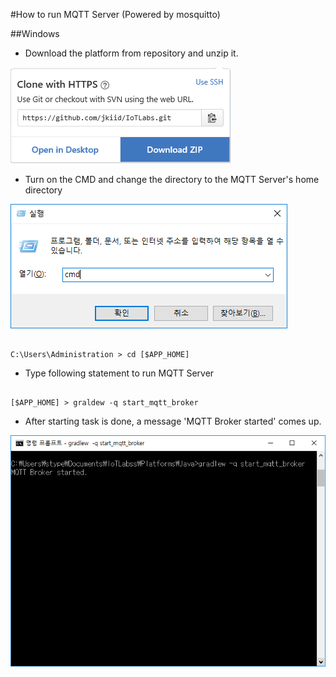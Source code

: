 #How to run MQTT Server (Powered by mosquitto)


##Windows

* Download the platform from repository and unzip it.

<img src = "../../assets/img/readme_mqtt/clone.png"/>

* Turn on the CMD and change the directory to the MQTT Server's home directory

<img src = "../../assets/img/readme_mqtt/cmd.png"/>

```

C:\Users\Administration > cd [$APP_HOME]

```

* Type following statement to run MQTT Server

```

[$APP_HOME] > graldew -q start_mqtt_broker

```

* After starting task is done, a message 'MQTT Broker started' comes up.
<img src = "../../assets/img/readme_mqtt/mqtt_start.png"/>
